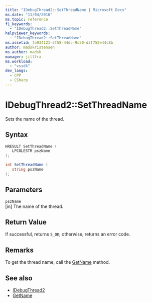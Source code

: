 ```yaml
---
title: "IDebugThread2::SetThreadName | Microsoft Docs"
ms.date: "11/04/2016"
ms.topic: reference
f1_keywords:
  - "IDebugThread2::SetThreadName"
helpviewer_keywords:
  - "IDebugThread2::SetThreadName"
ms.assetid: fa934121-3f58-44dc-9c30-d3f752e44c8b
author: madskristensen
ms.author: madsk
manager: jillfra
ms.workload:
  - "vssdk"
dev_langs:
  - CPP
  - CSharp
---
```

# IDebugThread2::SetThreadName
Sets the name of the thread.

## Syntax

```cpp
HRESULT SetThreadName ( 
   LPCOLESTR pszName
);
```

```csharp
int SetThreadName ( 
   string pszName
);
```

## Parameters
`pszName`\
[in] The name of the thread.

## Return Value
 If successful, returns `S_OK`; otherwise, returns an error code.

## Remarks
 To get the thread name, call the [GetName](../../../extensibility/debugger/reference/idebugthread2-getname.md) method.

## See also
- [IDebugThread2](../../../extensibility/debugger/reference/idebugthread2.md)
- [GetName](../../../extensibility/debugger/reference/idebugthread2-getname.md)